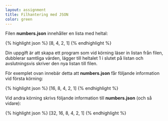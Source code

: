 ```yaml
---
layout: assignment
title: Filhantering med JSON
color: green
---
```

Filen **numbers.json** innehåller en lista med heltal:

{% highlight json %}
[8, 4, 2, 1]
{% endhighlight %}

Din uppgift är att skapa ett program som vid körning läser in listan från filen, dubblerar samtliga värden, lägger till heltalet 1 i slutet på listan och avslutningsvis skriver den nya listan till filen.

För exemplet ovan innebär detta att **numbers.json** får följande information vid första körning:

{% highlight json %}
[16, 8, 4, 2, 1]
{% endhighlight %}

Vid andra körning skrivs följande information till **numbers.json** (och så vidare):

{% highlight json %}
[32, 16, 8, 4, 2, 1]
{% endhighlight %}